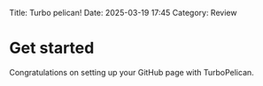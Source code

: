 Title: Turbo pelican!
Date: 2025-03-19 17:45
Category: Review

# Get started

Congratulations on setting up your GitHub page with TurboPelican.
